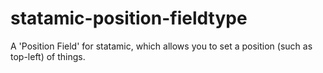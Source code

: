# statamic-position-fieldtype

A 'Position Field' for statamic, which allows you to set a position (such as top-left) of things.

